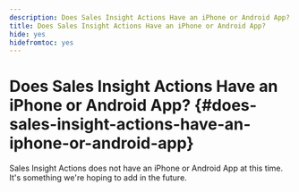 ```yaml
---
description: Does Sales Insight Actions Have an iPhone or Android App? - Marketo Docs - Product Documentation
title: Does Sales Insight Actions Have an iPhone or Android App?
hide: yes
hidefromtoc: yes
---
```

# Does Sales Insight Actions Have an iPhone or Android App? {#does-sales-insight-actions-have-an-iphone-or-android-app}

Sales Insight Actions does not have an iPhone or Android App at this time. It's something we're hoping to add in the future.
